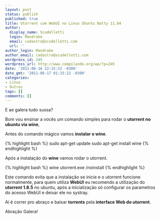 ```yaml
---
layout: post
status: publish
published: true
title: Utorrent com WebUI no Linux Ubuntu Natty 11.04
author:
  display_name: Scudelletti
  login: Mandrake
  email: cadastro@scudelletti.com
  url: ''
author_login: Mandrake
author_email: cadastro@scudelletti.com
wordpress_id: 245
wordpress_url: http://www.compilando.org/wp/?p=245
date: '2011-06-16 22:15:22 -0300'
date_gmt: '2011-06-17 01:15:22 -0300'
categories:
- Linux
- Outros
tags: []
comments: []
---
```

E ae galera tudo sussa?

Bom vou ensinar a vocês um comando simples para rodar o **utorrent no ubuntu via wine**,

Antes do comando mágico vamos **instalar o wine**.

{% highlight bash %}
sudo apt-get update
sudo apt-get install wine
{% endhighlight %}

Após a instalação do **wine** vamos rodar o utorrent.

{% highlight bash %}
wine utorrent.exe /noinstall
{% endhighlight %}

Este comando evita que a instalação se inicie e o utorrent funcione normalmente, para quem utiliza **WebUI** eu recomendo a utilização do **utorrent 1.8.5** no ubuntu, após a inicialização só configurar os parametros do acesso WebUI e deixar ele no systray.

Ai é correr pro abraço e baixar **torrents** pela **interface Web do utorrent**.

Abração Galera!
